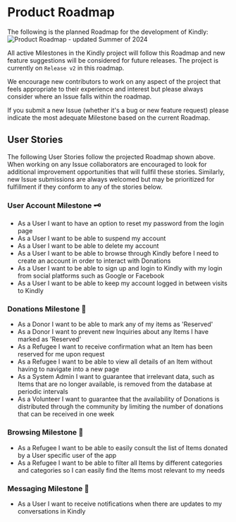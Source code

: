 # Product Roadmap

The following is the planned Roadmap for the development of Kindly:  
![Product Roadmap - updated Summer of 2024](./documentation_images/roadmap.png)

All active Milestones in the Kindly project will follow this Roadmap and new feature suggestions will be considered for future releases. The project is currently on `Release v2` in this roadmap.

We encourage new contributors to work on any aspect of the project that feels appropriate to their experience and interest but please always consider where an Issue falls within the roadmap.

If you submit a new Issue (whether it's a bug or new feature request) please indicate the most adequate Milestone based on the current Roadmap.

## User Stories
The following User Stories follow the projected Roadmap shown above.
When working on any Issue collaborators are encouraged to look for additional improvement opportunities that will fullfil these stories.
Similarly, new Issue submissions are always welcomed but may be prioritized for fulfillment if they conform to any of the stories below.

### User Account Milestone 🗝️
- As a User I want to have an option to reset my password from the login page
- As a User I want to be able to suspend my account
- As a User I want to be able to delete my account
- As a User I want to be able to browse through Kindly before I need to create an account in order to interact with Donations
- As a User I want to be able to sign up and login to Kindly with my login from social platforms such as Google or Facebook
- As a User I want to be able to keep my account logged in between visits to Kindly 

### Donations Milestone 🤝
- As a Donor I want to be able to mark any of my items as 'Reserved'
- As a Donor I want to prevent new Inquiries about any Items I have marked as 'Reserved'
- As a Refugee I want to receive confirmation what an Item has been reserved for me upon request
- As a Refugee I want to be able to view all details of an Item without having to navigate into a new page
- As a System Admin I want to guarantee that irrelevant data, such as Items that are no longer available, is removed from the database at periodic intervals
- As a Volunteer I want to guarantee that the availability of Donations is distributed through the community by limiting the number of donations that can be received in one week 

### Browsing Milestone 🔎
- As a Refugee I want to be able to easily consult the list of Items donated by a User specific user of the app
- As a Refugee I want to be able to filter all Items by different categories and categories so I can easily find the Items most relevant to my needs

### Messaging Milestone 📩
- As a User I want to receive notifications when there are updates to my conversations in Kindly
